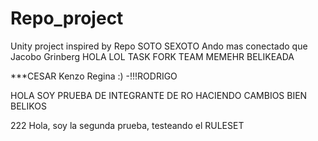 # Repo_project
Unity project inspired by Repo SOTO SEXOTO
Ando mas conectado que Jacobo Grinberg
HOLA LOL TASK FORK TEAM MEMEHR BELIKEADA

***CESAR
Kenzo
Regina :)
-!!!RODRIGO



HOLA SOY PRUEBA DE INTEGRANTE DE RO HACIENDO CAMBIOS BIEN BELIKOS

222 Hola, soy la segunda prueba, testeando el RULESET
